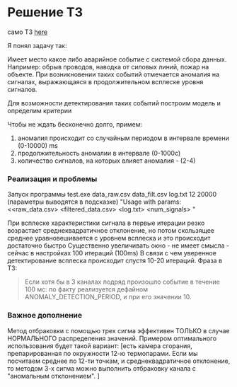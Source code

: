 # Решение ТЗ
само ТЗ [here](./tz.md)

Я понял задачу так:

Имеет место какое либо аварийное событие с системой сбора данных.
Например: обрыв проводов, наводка от силовых линий, пожар на объекте.
При возникновении таких событий отмечается аномалия на сигналах, выражающаяся в
продолжительном всплеске уровня сигналов.

Для возможности детектирования таких событий построим модель и определим критерии

Чтобы не ждать бесконечно долго, примем: 
1) аномалия происходит со случайным периодом в интервале времени (0-10000) ms
2) продолжительность аномалии в интервале (0-1000с)
3) количество сигналов, на которых влияет аномалия - (2-4)

### Реализация и проблемы

Запуск программы test.exe data_raw.csv data_filt.csv log.txt 12 20000
(параметры выводятся в подсказке)
"Usage with params: <<raw_data.csv> <filtered_data.csv> <log.txt> <num_signals> <iterations>"


При всплеске характеристики сигнала в первые итерации резко возрастает среднеквадратичное отклонение,
но потом скользящее среднее уравновешивается с уровнем всплеска и это происходит достаточно быстро
Существенно увеличивать окно - не имеет смысла - сейчас в настройках 100 итераций (100ms)
В связи с чем уверенное детектирование всплеска происходит спустя 10-20 итераций. Фраза в ТЗ:
> Если хотя бы в 3 каналах подряд произошло событие в течение 100 мс:
по факту реализуется дефайном ANOMALY_DETECTION_PERIOD, и при его значении 10.

### Важное дополнение
Метод отбраковки с помощью трех сигма эффективен ТОЛЬКО в случае НОРМАЛЬНОГО распределения значений. Примером оптимального использования будет такой вариант: 
[есть камера сгорания, препарированная по окружности 12-ю термопарами. Если мы посчитаем среднее по 12-ти точкам, и среднеквадратичное отклонение, то методом 3-х сигма можно выполнить отбраковку канала с "аномальным отклонением". ]